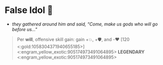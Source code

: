 # **False Idol 🐏** 
- *they gathered around him and said, “Come, make us gods who will go before us..."*

> Per __will__, offensive skill gain: gain +💥, +🛡️, and -❤️ [120 <:gold:1058304371940655185>]
<:engram_yellow_exotic:905174973491064895> __LEGENDARY__ <:engram_yellow_exotic:905174973491064895>
